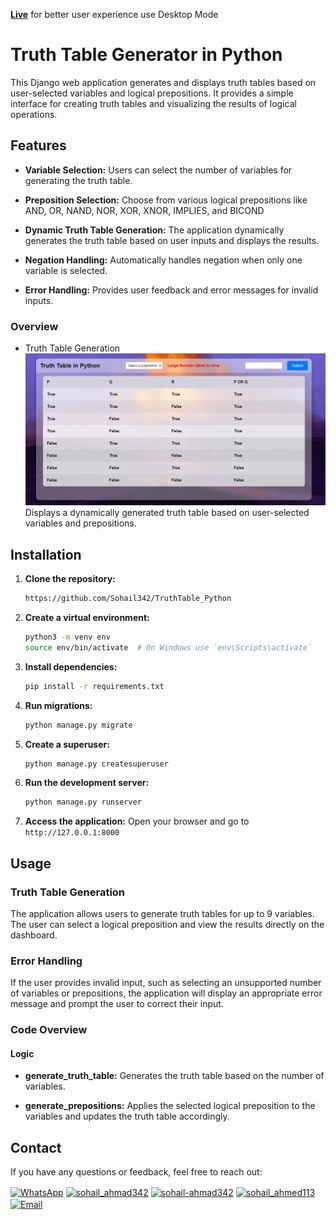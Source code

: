 **[Live](https://ps0-dynamic-davy.circumeo-apps.net/)** for better user experience use Desktop Mode

# Truth Table Generator in Python

This Django web application generates and displays truth tables based on user-selected variables and logical prepositions. It provides a simple interface for creating truth tables and visualizing the results of logical operations.


## Features

- **Variable Selection:** Users can select the number of variables for generating the truth table.
- **Preposition Selection:** Choose from various logical prepositions like AND, OR, NAND, NOR, XOR, XNOR, IMPLIES, and BICOND
- **Dynamic Truth Table Generation:**  The application dynamically generates the truth table based on user inputs and displays the results.
- **Negation Handling:** Automatically handles negation when only one variable is selected.

- **Error Handling:** Provides user feedback and error messages for invalid inputs.

### Overview
- Truth Table Generation
![Truth Table Generation](static/images/readme.JPG)
Displays a dynamically generated truth table based on user-selected variables and prepositions.

## Installation

1. **Clone the repository:**
    ```bash
    https://github.com/Sohail342/TruthTable_Python
    ```

2. **Create a virtual environment:**
    ```bash
    python3 -m venv env
    source env/bin/activate  # On Windows use `env\Scripts\activate`
    ```

3. **Install dependencies:**
    ```bash
    pip install -r requirements.txt
    ```

4. **Run migrations:**
    ```bash
    python manage.py migrate
    ```

5. **Create a superuser:**
    ```bash
    python manage.py createsuperuser
    ```

6. **Run the development server:**
    ```bash
    python manage.py runserver
    ```

7. **Access the application:**
    Open your browser and go to `http://127.0.0.1:8000`

## Usage

### Truth Table Generation

The application allows users to generate truth tables for up to 9 variables. The user can select a logical preposition and view the results directly on the dashboard.

### Error Handling

If the user provides invalid input, such as selecting an unsupported number of variables or prepositions, the application will display an appropriate error message and prompt the user to correct their input.

### Code Overview

#### Logic
- **generate_truth_table:** Generates the truth table based on the number of variables.

- **generate_prepositions:** Applies the selected logical preposition to the variables and updates the truth table accordingly.

## Contact

If you have any questions or feedback, feel free to reach out:

<p align="left">
<a href="https://wa.me/+923428041928" target="blank"><img align="center" src="https://img.icons8.com/color/48/000000/whatsapp.png" alt="WhatsApp" height="30" width="40" /></a>
<a href="https://www.hackerrank.com/sohail_ahmad342" target="blank"><img align="center" src="https://raw.githubusercontent.com/rahuldkjain/github-profile-readme-generator/master/src/images/icons/Social/hackerrank.svg" alt="sohail_ahmad342" height="30" width="40" /></a>
<a href="https://www.linkedin.com/in/sohailahmad3428041928/" target="blank"><img align="center" src="https://raw.githubusercontent.com/rahuldkjain/github-profile-readme-generator/master/src/images/icons/Social/linked-in-alt.svg" alt="sohail-ahmad342" height="30" width="40" /></a>
<a href="https://instagram.com/sohail_ahmed113" target="blank"><img align="center" src="https://raw.githubusercontent.com/rahuldkjain/github-profile-readme-generator/master/src/images/icons/Social/instagram.svg" alt="sohail_ahmed113" height="30" width="40" /></a>
<a href="mailto:sohailahmed34280@gmail.com" target="blank"><img align="center" src="https://img.icons8.com/ios-filled/50/000000/email-open.png" alt="Email" height="30" width="40" /></a>
</p>
